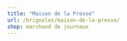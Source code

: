 ```yaml
---
title: "Maison de la Presse"
url: /brignoles/maison-de-la-presse/
shop: marchand de journaux
---
```

